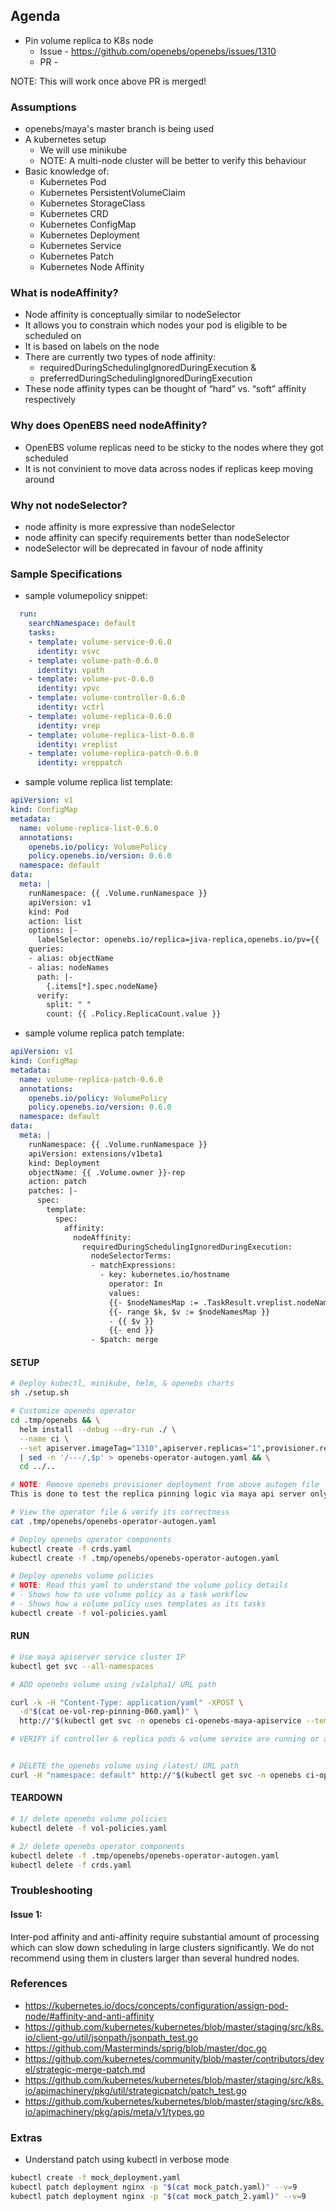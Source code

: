 ## Agenda

- Pin volume replica to K8s node
  - Issue - https://github.com/openebs/openebs/issues/1310
  - PR - 

NOTE: This will work once above PR is merged!

### Assumptions
- openebs/maya's master branch is being used
- A kubernetes setup
  - We will use minikube
  - NOTE: A multi-node cluster will be better to verify this behaviour
- Basic knowledge of:
  - Kubernetes Pod
  - Kubernetes PersistentVolumeClaim
  - Kubernetes StorageClass
  - Kubernetes CRD
  - Kubernetes ConfigMap
  - Kubernetes Deployment
  - Kubernetes Service
  - Kubernetes Patch
  - Kubernetes Node Affinity

### What is nodeAffinity?
- Node affinity is conceptually similar to nodeSelector
- It allows you to constrain which nodes your pod is eligible to be scheduled on
- It is based on labels on the node
- There are currently two types of node affinity:
  - requiredDuringSchedulingIgnoredDuringExecution &
  - preferredDuringSchedulingIgnoredDuringExecution
- These node affinity types can be thought of “hard” vs. “soft” affinity respectively

### Why does OpenEBS need nodeAffinity?
- OpenEBS volume replicas need to be sticky to the nodes where they got scheduled
- It is not convinient to move data across nodes if replicas keep moving around

### Why not nodeSelector?
- node affinity is more expressive than nodeSelector
- node affinity can specify requirements better than nodeSelector
- nodeSelector will be deprecated in favour of node affinity

### Sample Specifications

- sample volumepolicy snippet:
```yaml
  run:
    searchNamespace: default
    tasks:
    - template: volume-service-0.6.0
      identity: vsvc
    - template: volume-path-0.6.0
      identity: vpath
    - template: volume-pvc-0.6.0
      identity: vpvc
    - template: volume-controller-0.6.0
      identity: vctrl
    - template: volume-replica-0.6.0
      identity: vrep
    - template: volume-replica-list-0.6.0
      identity: vreplist
    - template: volume-replica-patch-0.6.0
      identity: vreppatch
```

- sample volume replica list template:
```yaml
apiVersion: v1
kind: ConfigMap
metadata:
  name: volume-replica-list-0.6.0
  annotations:
    openebs.io/policy: VolumePolicy
    policy.openebs.io/version: 0.6.0
  namespace: default
data:
  meta: |
    runNamespace: {{ .Volume.runNamespace }}
    apiVersion: v1
    kind: Pod
    action: list
    options: |-
      labelSelector: openebs.io/replica=jiva-replica,openebs.io/pv={{ .Volume.owner }}
    queries:
    - alias: objectName
    - alias: nodeNames
      path: |-
        {.items[*].spec.nodeName}
      verify:
        split: " "
        count: {{ .Policy.ReplicaCount.value }}
```

- sample volume replica patch template:
```yaml
apiVersion: v1
kind: ConfigMap
metadata:
  name: volume-replica-patch-0.6.0
  annotations:
    openebs.io/policy: VolumePolicy
    policy.openebs.io/version: 0.6.0
  namespace: default
data:
  meta: |
    runNamespace: {{ .Volume.runNamespace }}
    apiVersion: extensions/v1beta1
    kind: Deployment
    objectName: {{ .Volume.owner }}-rep
    action: patch
    patches: |-
      spec:
        template:
          spec:
            affinity:
              nodeAffinity:
                requiredDuringSchedulingIgnoredDuringExecution:
                  nodeSelectorTerms:
                  - matchExpressions:
                    - key: kubernetes.io/hostname
                      operator: In
                      values:
                      {{- $nodeNamesMap := .TaskResult.vreplist.nodeNames | split " " }}
                      {{- range $k, $v := $nodeNamesMap }}
                      - {{ $v }}
                      {{- end }}
                  - $patch: merge
```

#### SETUP
```bash
# Deploy kubectl, minikube, helm, & openebs charts
sh ./setup.sh

# Customize openebs operator
cd .tmp/openebs && \
  helm install --debug --dry-run ./ \
  --name ci \
  --set apiserver.imageTag="1310",apiserver.replicas="1",provisioner.replicas="1" \
  | sed -n '/---/,$p' > openebs-operator-autogen.yaml && \
  cd ../..

# NOTE: Remove openebs provisioner deployment from above autogen file
This is done to test the replica pinning logic via maya api server only

# View the operator file & verify its correctness
cat .tmp/openebs/openebs-operator-autogen.yaml

# Deploy openebs operator components
kubectl create -f crds.yaml
kubectl create -f .tmp/openebs/openebs-operator-autogen.yaml

# Deploy openebs volume policies
# NOTE: Read this yaml to understand the volume policy details
# - Shows how to use volume policy as a task workflow
# - Shows how a volume policy uses templates as its tasks
kubectl create -f vol-policies.yaml
```

#### RUN
```bash
# Use maya apiserver service cluster IP
kubectl get svc --all-namespaces

# ADD openebs volume using /v1alpha1/ URL path

curl -k -H "Content-Type: application/yaml" -XPOST \
  -d"$(cat oe-vol-rep-pinning-060.yaml)" \
  http://"$(kubectl get svc -n openebs ci-openebs-maya-apiservice --template={{.spec.clusterIP}})":5656/v1alpha1/volumes/

# VERIFY if controller & replica pods & volume service are running or available


# DELETE the openebs volume using /latest/ URL path
curl -H "namespace: default" http://"$(kubectl get svc -n openebs ci-openebs-maya-apiservice --template={{.spec.clusterIP}})":5656/latest/volumes/delete/jivavolpol
```

#### TEARDOWN
```bash
# 1/ delete openebs volume policies
kubectl delete -f vol-policies.yaml

# 2/ delete openebs operator components
kubectl delete -f .tmp/openebs/openebs-operator-autogen.yaml
kubectl delete -f crds.yaml
```

### Troubleshooting

#### Issue 1:
Inter-pod affinity and anti-affinity require substantial amount of processing which can slow down scheduling in large clusters significantly. We do not recommend using them in clusters larger than several hundred nodes.

### References
- https://kubernetes.io/docs/concepts/configuration/assign-pod-node/#affinity-and-anti-affinity
- https://github.com/kubernetes/kubernetes/blob/master/staging/src/k8s.io/client-go/util/jsonpath/jsonpath_test.go
- https://github.com/Masterminds/sprig/blob/master/doc.go
- https://github.com/kubernetes/community/blob/master/contributors/devel/strategic-merge-patch.md
- https://github.com/kubernetes/kubernetes/blob/master/staging/src/k8s.io/apimachinery/pkg/util/strategicpatch/patch_test.go
- https://github.com/kubernetes/kubernetes/blob/master/staging/src/k8s.io/apimachinery/pkg/apis/meta/v1/types.go

### Extras
- Understand patch using kubectl in verbose mode
```bash
kubectl create -f mock_deployment.yaml
kubectl patch deployment nginx -p "$(cat mock_patch.yaml)" --v=9
kubectl patch deployment nginx -p "$(cat mock_patch_2.yaml)" --v=9
```

